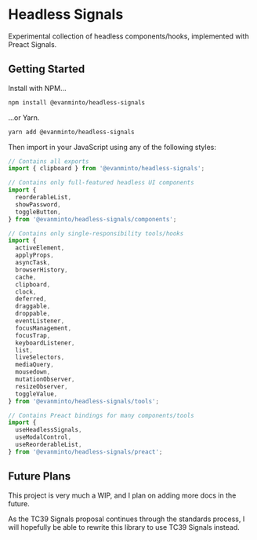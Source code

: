 # Headless Signals

Experimental collection of headless components/hooks, implemented with Preact
Signals.

## Getting Started

Install with NPM...

```sh
npm install @evanminto/headless-signals
```

...or Yarn.

```sh
yarn add @evanminto/headless-signals
```

Then import in your JavaScript using any of the following styles:

```js
// Contains all exports
import { clipboard } from '@evanminto/headless-signals';

// Contains only full-featured headless UI components
import {
  reorderableList,
  showPassword,
  toggleButton,
} from '@evanminto/headless-signals/components';

// Contains only single-responsibility tools/hooks
import {
  activeElement,
  applyProps,
  asyncTask,
  browserHistory,
  cache,
  clipboard,
  clock,
  deferred,
  draggable,
  droppable,
  eventListener,
  focusManagement,
  focusTrap,
  keyboardListener,
  list,
  liveSelectors,
  mediaQuery,
  mousedown,
  mutationObserver,
  resizeObserver,
  toggleValue,
} from '@evanminto/headless-signals/tools';

// Contains Preact bindings for many components/tools
import {
  useHeadlessSignals,
  useModalControl,
  useReorderableList,
} from '@evanminto/headless-signals/preact';
```

## Future Plans

This project is very much a WIP, and I plan on adding more docs in the future.

As the TC39 Signals proposal continues through the standards process, I will
hopefully be able to rewrite this library to use TC39 Signals instead.
